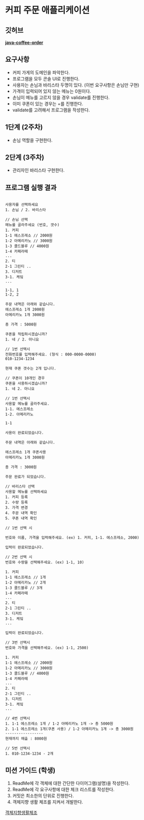 # 커피 주문 애플리케이션

## 깃허브
**[java-coffee-order](https://github.com/programmers-lecture/java-coffee-order)**

## 요구사항

- 커피 가게의 도메인을 파악한다.
- 프로그램을 모두 콘솔 UI로 진행한다.
- 사용자는 손님과 바리스타 두명이 있다. (이번 요구사항은 손님만 구현)
- 가격이 입력되어 있지 않는 메뉴는 0원이다.
- 손님이 메뉴를 고르지 않을 경우 validate를 진행한다.
- 이미 쿠폰이 있는 경우는 +를 진행한다.
- validate를 고려해서 프로그램을 작성한다.

## 1단계 (2주차)
- 손님 역할을 구현한다.

## 2단계 (3주차)
- 관리자인 바리스타 구현한다.

## 프로그램 실행 결과

```

사용자를 선택하세요
1. 손님 / 2. 바리스타

// 손님 선택
메뉴를 골라주세요 (번호, 갯수)
1. 커피
1-1 에스프레소 // 2000원
1-2 아메리카노 // 3000원
1-3 콜드블루 // 4000원
1-4 카페라떼
...
2. 티
2-1 그린티 ..
3. 디저트
3-1. 케잌
...

1-1, 1
1-2, 2

주문 내역은 아래와 같습니다.
에스프레소 1개 2000원
아메리카노 1개 3000원

총 가격 : 5000원

쿠폰을 적립하시겠습니까?
1. 네 / 2. 아니요

// 1번 선택시
전화번호를 입력해주세요. (형식 : 000-0000-0000)
010-1234-1234

현재 쿠폰 갯수는 2개 입니다.

// 쿠폰이 10개인 경우
쿠폰을 사용하시겠습니까?
1. 네 2. 아니요

// 1번 선택시
사용할 메뉴를 골라주세요.
1-1. 에스프레소
1-2. 아메리카노

1-1

사용이 완료되었습니다.

주문 내역은 아래와 같습니다.

에스프레소 1개 쿠폰사용
아메리카노 1개 3000원

총 가격 : 3000원

주문 완료가 되었습니다.

// 바리스타 선택
사용할 메뉴를 선택하세요
1. 커피 등록
2. 수량 등록
3. 가격 변경
4. 주문 내역 확인
5. 쿠폰 내역 확인

// 1번 선택 시

번호와 이름, 가격을 입력해주세요. (ex) 1. 커피, 1-1. 에스프레소, 2000)

입력이 완료되었습니다.

// 2번 선택 시
번호와 수량을 선택해주세요. (ex) 1-1, 10)

1. 커피
1-1 에스프레소 // 1개
1-2 아메리카노 // 2개
1-3 콜드블루 // 3개
1-4 카페라떼
...
2. 티
2-1 그린티 ..
3. 디저트
3-1. 케잌
...

입력이 완료되었습니다.

// 3번 선택시
번호와 가격을 선택해주세요. (ex) 1-1, 2500)

1. 커피
1-1 에스프레소 // 2000원
1-2 아메리카노 // 3000원
1-3 콜드블루 // 4000원
1-4 카페라떼
...
2. 티
2-1 그린티 ..
3. 디저트
3-1. 케잌
...

// 4번 선택시
1. 1-1 에스프레소 1개 / 1-2 아메리카노 1개 -> 총 5000원
2. 1-1 에스프레소 1개(쿠폰 사용) / 1-2 아메리카노 1개 -> 총 3000원
-----------------
현재까지 매출 : 8000원

// 5번 선택시
1. 010-1234-1234 - 2개
```

## 미션 가이드 (학생)

1. ReadMe에 각 객체에 대한 간단한 다이어그램(설명)을 작성한다.
2. ReadMe에 각 요구사항에 대한 체크 리스트를 작성한다.
3. 커밋은 최소한의 단위로 진행한다.
4. 객체지향 생활 체조를 지켜서 개발한다.

[객체지향생활체조](https://developerfarm.wordpress.com/2012/02/03/object_calisthenics_summary/)